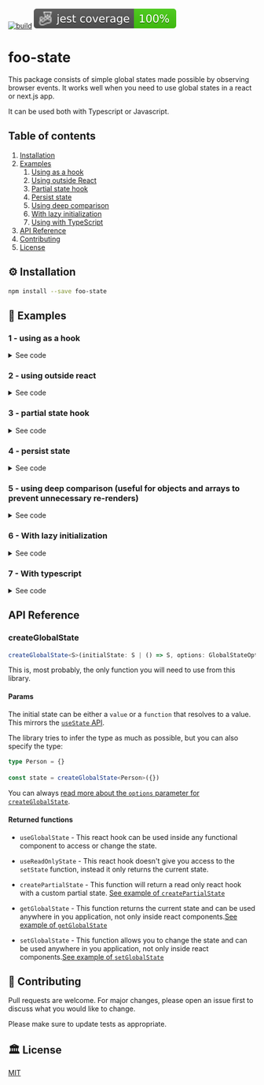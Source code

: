 [![build](https://github.com/foobaragency/react-global-state/actions/workflows/build.yml/badge.svg)](https://github.com/foobaragency/react-global-state/actions/workflows/build.yml)
![Total coverage](./badges/coverage-jest%20coverage.svg)
# foo-state 

This package consists of simple global states made possible by observing browser events. It works well when you need to use global states in a react or next.js app.

It can be used both with Typescript or Javascript.

## Table of contents

1. [Installation](#⚙️-installation)
2. [Examples](#🔌-examples)
    1. [Using as a hook](#1---using-as-a-hook)
    2. [Using outside React](#2---using-outside-react)
    3. [Partial state hook](#3---partial-state-hook)
    4. [Persist state](#4---persist-state)
    5. [Using deep comparison](#5---using-deep-comparison-useful-for-objects-and-arrays-to-prevent-unnecessary-re-renders)
    6. [With lazy initialization](#6---with-lazy-initialization)
    7. [Using with TypeScript](#7---with-typescript)
3. [API Reference](#api-reference)
4. [Contributing](#👥-contributing)
5. [License](#🏛-license)

## ⚙️ Installation

```bash
npm install --save foo-state
```

## 🔌 Examples

### 1 - using as a hook
<details>
  <summary>See code</summary>

  ```jsx
  import { createGlobalState } from "foo-state"

  const initialState = 0

  const { useGlobalState } = createGlobalState(initialState)

  const Counter = () => {
    const [count, setCount] = useGlobalState()

    const increment = () => {
      setCount(count + 1)
    }

    const decrement = () => {
      // you can also use callback functions
      setCount((state) => {
        if (state > 0) {
          return state - 1
        }

        return state
      })
    }

    return (
      <div>
        <button onClick={decrement}>-</button>
        <span>{count}</span>
        <button onClick={increment}>+</button>
      </div>
    )
  }
  ```
</details>

### 2 - using outside react

<details>
  <summary>See code</summary>

  ```jsx
  import { createGlobalState } from "foo-state"

  const initialState = 0

  const { useGlobalState, setGlobalState } = createGlobalState(initialState)

  function setInitialState() {
    setTimeout(() => {
      setGlobalState(10_000)
    }, 2_000)
  }

  const Counter = () => {
    const [count, setCount] = useGlobalState()

    useEffect(() => {
      setInitialState()
    }, [])

    const decrement = () => {
      setCount(count - 1)
    }

    const increment = () => {
      setCount(count + 1)
    }

    return (
      <div>
        <button onClick={decrement}>-</button>
        <span>{count}</span>
        <button onClick={increment}>+</button>
      </div>
    )
  }
  ```
</details>

### 3 - partial state hook

<details>
  <summary>See code</summary>

  ```jsx
  import { createGlobalState } from "foo-state"

  const initialState = {
      firstName: "John",
      lastName: "Doe",
      age: 43
  }

  const { createPartialState } = createGlobalState(initialState)

  const useAge = createPartialState(state => state.age)

  const Age = () => {
      const age = useAge()

      return (
          <div>{age}</div>
      )
  }
  ```
</details>

### 4 - persist state

<details>
  <summary>See code</summary>

  ```jsx
  import { createGlobalState } from "foo-state"

  const initialState = {
      firstName: "John",
      lastName: "Doe",
      age: 43
  }

  const { useGlobalState } = createGlobalState(initialState, {
    persistence: {
        key: "x-storage-key",
        // optional, defaults to localStorage
        // localStorage or sessionStorage
        type: "localStorage",
    }
  })

  const Person = () => {
      const [person, setPerson] = useGlobalState()

      function onChange(e){
        const {name, value} = e.target

        setPerson({
          ...person,
          [name]: value
        })
      }

      return (
          <div>
            <label>
              First Name
              <br />
            <input name="firstName" value={person.firstName} onChange={onChange} />
            </label>
            <label>
              Last Name
              <br />
            <input name="lastName" value={person.lastName} onChange={onChange} />
            </label>
            <label>
              Age
              <br />
            <input name="age" value={person.age} onChange={onChange} />
            </label>
          </div>
      )
  }
  ```
</details>

### 5 - using deep comparison (useful for objects and arrays to prevent unnecessary re-renders)

<details>
  <summary>See code</summary>

  ```jsx
  import { createGlobalState } from "foo-state"

  const initialState = {
    firstName: "John",
    lastName: "Doe",
    age: 43,
  }

  const { useGlobalState } = createGlobalState(initialState)

  const Profile = () => {
    const [state, setState] = useGlobalState()

    function invertNames() {
      const newState = {
        firstName: "Doe",
        lastName: "John",
        age: 43,
      }
      setState(newState, { deepCompare: true })
    }

    return (
      <div>
        <p>First Name: {state.firstName}</p>
        <p>Last Name: {state.lastName}</p>
        <p>Age: {state.age}</p>
        <button onClick={invertNames}>Click me!</button>
      </div>
    )
  }
  ```
</details>

### 6 - With lazy initialization

<details>
  <summary>See code</summary>

  ```jsx
  function heavyCalculation() {
    const user = {
      name: 'John',
      birthday: new Date('1995-03-15')
    }

    // let's pretend we're getting a correct age here
    const age = new Date().getFullYear() - user.birthday.getFullYear()

    return {
      name: user.name,
      age,
    }
  }


  const {useGlobalState} = createGlobalState(heavyCalculation)

  const Profile = () => {
    const [state] = useGlobalState()

    return (
      <div>
        <p>Name: {state.name}</p>
        <p>Age: {state.age}</p>
      </div>
    )
  }
  ```
</details>

### 7 - With typescript

<details>
  <summary>See code</summary>

  ```tsx
  import { createGlobalState } from "foo-state"

  type Person = {
    firstName: string
    lastName: string
    age: number
  }

  const { useGlobalState } = createGlobalState<Person>({
    firstName: "John",
    lastName: "Doe",
    // string is not assignable to type number
    age: "43"
  })

  const Profile = () => {
      const [state, setState] = useGlobalState()

      function invertNames() {
          const newState = {
              firstName: "Doe",
              lastName: "John",
              age: 43,
          }
          setState(newState, {deepCompare: true})
      }

      return (
          <div>
              <p>First Name: {state.firstName}</p>
              <p>Last Name: {state.lastName}</p>
              <p>Age: {state.age}</p>
              <button onClick={invertNames}>Click me!</button>
          </div>
      )
  }
  ```
</details>

## API Reference

### createGlobalState

```ts
createGlobalState<S>(initialState: S | () => S, options: GlobalStateOptions): GlobalState
```

This is, most probably, the only function you will need to use from this library.
#### Params
The initial state can be either a `value` or a `function` that resolves to a value. This mirrors the [`useState` API](https://reactjs.org/docs/hooks-reference.html#usestate).

The library tries to infer the type as much as possible, but you can also specify the type:

```ts
type Person = {}

const state = createGlobalState<Person>({})
```

You can always [read more about the `options` parameter for `createGlobalState`](./docs/interfaces/GlobalStateOptions.md).

#### Returned functions

+ `useGlobalState` - This react hook can be used inside any functional component to access or change the state.

+ `useReadOnlyState` - This react hook doesn't give you access to the `setState` function, instead it only returns the current state.

+ `createPartialState` - This function will return a read only react hook with a custom partial state. [See example of `createPartialState`](#3---partial-state-hook)

+ `getGlobalState` - This function returns the current state and can be used anywhere in you application, not only inside react components.[See example of `getGlobalState`](#2---using-outside-react)

+ `setGlobalState` - This function allows you to change the state and can be used anywhere in you application, not only inside react components.[See example of `setGlobalState`](#2---using-outside-react)

## 👥 Contributing

Pull requests are welcome. For major changes, please open an issue first to discuss what you would like to change.

Please make sure to update tests as appropriate.

## 🏛 License

[MIT](https://choosealicense.com/licenses/mit/)